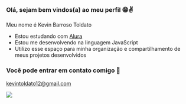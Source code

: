 ### Olá, sejam bem vindos(a) ao meu perfil 😁✌️

  Meu nome é Kevin Barroso Toldato

- Estou estudando com [Alura](https://www.com.br)
- Estou me desenvolvendo na linguagem JavaScript
- Utilizo esse espaço para minha organização e compartilhamento de meus projetos desenvolvidos

### Você pode entrar em contato comigo 📧

kevintoldato12@gmail.com

![](https://media1.tenor.com/m/3wen1lf5mK8AAAAC/dragon-ball-z-goku.gif)

